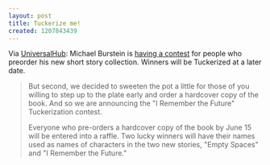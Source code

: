 ```yaml
---
layout: post
title: Tuckerize me!
created: 1207843439
---
```

Via [UniversalHub](http://www.universalhub.com/node/13877):   Michael Burstein is [having a contest](http://mabfan.livejournal.com/369030.html) for people who preorder his new short story collection.  Winners will be Tuckerized at a later date.<!--break-->

> But second, we decided to sweeten the pot a little for those of you willing to step up to the plate early and order a hardcover copy of the book. And so we are announcing the "I Remember the Future" Tuckerization contest.
>
> Everyone who pre-orders a hardcover copy of the book by June 15 will be entered into a raffle. Two lucky winners will have their names used as names of characters in the two new stories, "Empty Spaces" and "I Remember the Future."
